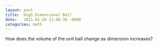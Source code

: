 ```yaml
---
layout: post
title:  High Dimensional Ball
date:   2021-02-20 21:46:38 -0800
categories: math
---
```

How does the volume of the unit ball change as dimension increases?
